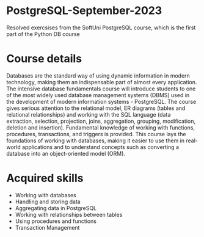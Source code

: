 # PostgreSQL-September-2023
Resolved exercsises from the SoftUni PostgreSQL course, which is the first part of the Python DB course

# Course details

Databases are the standard way of using dynamic information in modern technology, making them an indispensable part of almost every application. The intensive database fundamentals course will introduce students to one of the most widely used database management systems (DBMS) used in the development of modern information systems - PostgreSQL. The course gives serious attention to the relational model, ER diagrams (tables and relational relationships) and working with the SQL language (data extraction, selection, projection, joins, aggregation, grouping, modification, deletion and insertion). Fundamental knowledge of working with functions, procedures, transactions, and triggers is provided. This course lays the foundations of working with databases, making it easier to use them in real-world applications and to understand concepts such as converting a database into an object-oriented model (ORM).

# Acquired skills

* Working with databases
* Handling and storing data
* Aggregating data in PostgreSQL
* Working with relationships between tables
* Using procedures and functions
* Transaction Management

